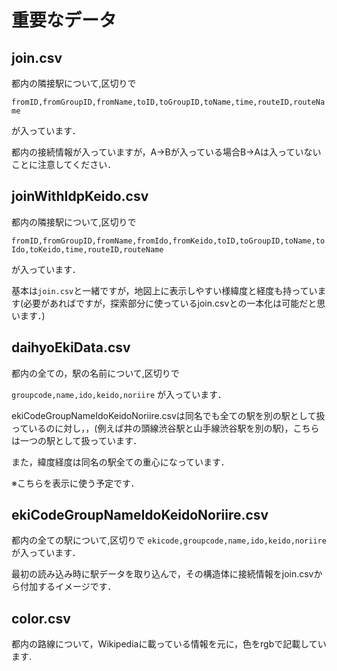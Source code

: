 # 重要なデータ

## join.csv

都内の隣接駅について,区切りで

`fromID,fromGroupID,fromName,toID,toGroupID,toName,time,routeID,routeName`

が入っています．

都内の接続情報が入っていますが，A->Bが入っている場合B->Aは入っていないことに注意してください．

## joinWithIdpKeido.csv

都内の隣接駅について,区切りで

`fromID,fromGroupID,fromName,fromIdo,fromKeido,toID,toGroupID,toName,toIdo,toKeido,time,routeID,routeName`

が入っています．

基本は`join.csv`と一緒ですが，地図上に表示しやすい様緯度と経度も持っています(必要があればですが，探索部分に使っているjoin.csvとの一本化は可能だと思います．)

## daihyoEkiData.csv

都内の全ての，駅の名前について,区切りで

`groupcode,name,ido,keido,noriire`
が入っています．

ekiCodeGroupNameIdoKeidoNoriire.csvは同名でも全ての駅を別の駅として扱っているのに対し，，(例えば井の頭線渋谷駅と山手線渋谷駅を別の駅)，こちらは一つの駅として扱っています．

また，緯度経度は同名の駅全ての重心になっています．

※こちらを表示に使う予定です．


## ekiCodeGroupNameIdoKeidoNoriire.csv

都内の全ての駅について,区切りで
`ekicode,groupcode,name,ido,keido,noriire`
が入っています．

最初の読み込み時に駅データを取り込んで，その構造体に接続情報をjoin.csvから付加するイメージです．

## color.csv

都内の路線について，Wikipediaに載っている情報を元に，色をrgbで記載しています.
